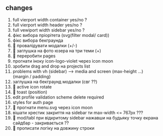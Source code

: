 ## changes

1. full vierport width container yes/no ?
2. full vierport width header yes/no ?
3. full vewiport width sidebar yes/no ?
4. фікс вибора пріорітета (svg(filter modal/ card))
5. фікс вибора бекграунда
6. 💚 провалідувати модалки (+/-)
7. 💚 заглушка на фото юзера на три теми (+)
8. 💚 переробити pages
9. прогнати іноку icon-logo-violet через icon moon
10. зробити drag and drop на projects list
11. problems with vh (sidebar) --> media and screen (max-height ...) {margin /
    padding}
12. заглушка на бекграунд модалки (свг ??)
13. 💚 active icon rotate
14. 💚 toast (position)
15. edit profile validation scheme delete required
16. styles for auth page
17. 💚 прогнати menu.svg через icon moon
18. вішати хрестик закриття на sidebar ти max-width <= 767px ???
19. 💚 mod/tabl при відкритому sidebar нажавши на будьяку точку екрана сайдбар -
    закривається ??
20. 💚 прописати логіку на довжину строки

